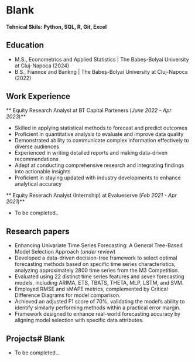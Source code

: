 # Blank

#### Tehnical Skils: Python, SQL, R, Git, Excel 

## Education
 - M.S., Econometrics and Applied Statistics | The Babeș-Bolyai University at Cluj-Napoca (2024)
 - B.S., Fiannce and Bankng | The Babeș-Bolyai University at Cluj-Napoca (2022) 


## Work Experience
** Equity Research Analyst at BT Capital Parteners (_June 2022 - Apr 2023_)**
 - Skilled in applying statistical methods to forecast and predict outcomes 
 - Proficient in quantitative analysis to evaluate and improve data quality
 - Demonstrated ability to communicate complex information effectively to diverse audiences
 - Experienced in writing detailed reports and making data-driven recommendations
 - Adept at conducting comprehensive research and integrating findings into actionable insights
 - Proficient in staying updated with industry developments to enhance analytical accuracy

** Equity Reserach Analyst (Internship) at Evalueserve (_Feb 2021 - Apr 2021_)**
 - To be completed..

 
## Research papers
 - Enhancing Univariate Time Series Forecasting: A General Tree-Based Model Selection Approach (_under review_)
 - Developed a data-driven decision-tree framework to select optimal forecasting methods based on specific time series characteristics, analyzing approximately 2800 time series from the M3 Competition.
 - Evaluated using 22 distinct time series features and seven forecasting models, including ARIMA, ETS, TBATS, THETA, MLP, LSTM, and SVM.
 - Employed RMSE and sMAPE metrics, complemented by Critical Difference Diagrams for model comparison.
 - Achieved an adjusted F1 score of 70%, validating the model’s ability to identify similarly performing methods within a practical error margin.
 - Framework designed to enhance real-world forecasting accuracy by aligning model selection with specific data attributes.



## Projects# Blank
 - To be completed...
